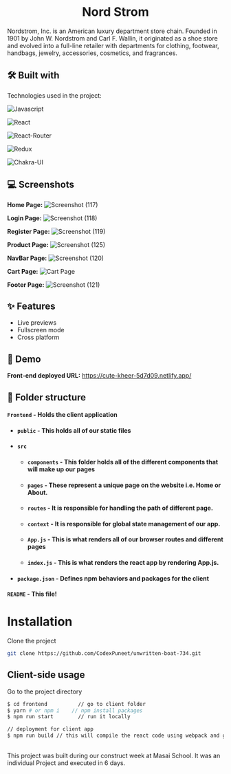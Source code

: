 
<h1 align="center" id="title">Nord Strom</h1>
Nordstrom, Inc. is an American luxury department store chain. Founded in 1901 by John W. Nordstrom and Carl F. Wallin, it originated as a shoe store and evolved into a full-line retailer with departments for clothing, footwear, handbags, jewelry, accessories, cosmetics, and fragrances.


## 🛠 Built with 

Technologies used in the project:

![Javascript](https://img.shields.io/badge/JavaScript-323330?style=for-the-badge&amp;logo=javascript&amp;logoColor=F7DF1E)

![React](https://img.shields.io/badge/React-20232A?style=for-the-badge&amp;logo=react&amp;logoColor=61DAFB)

![React-Router](https://img.shields.io/badge/React_Router-CA4245?style=for-the-badge&amp;logo=react-router&amp;logoColor=white)

![Redux](https://img.shields.io/badge/Redux-593D88?style=for-the-badge&amp;logo=redux&amp;logoColor=white)

![Chakra-UI](https://img.shields.io/badge/Chakra--UI-319795?style=for-the-badge&amp;logo=chakra-ui&amp;logoColor=white)



## 💻 Screenshots

**Home Page:**
![Screenshot (117)](https://user-images.githubusercontent.com/103636380/221244546-4a7c81d9-cb7b-4865-98da-36d6c3b46398.png)


**Login Page:**
![Screenshot (118)](https://user-images.githubusercontent.com/103636380/221244834-619ccaaa-7c56-4b0f-9215-0aada91de196.png)

**Register Page:**
![Screenshot (119)](https://user-images.githubusercontent.com/103636380/221245330-7f889059-6d38-4d76-be2c-a40e69303772.png)


**Product Page:**
![Screenshot (125)](https://user-images.githubusercontent.com/103636380/221245862-d70a9ec4-1280-439f-8caf-8fcbe3cc77f5.png)


**NavBar Page:**
![Screenshot (120)](https://user-images.githubusercontent.com/103636380/221246021-bc1d7d06-5b20-43f6-89ac-5e5fd6961e35.png)


**Cart Page:**
![Cart Page](https://user-images.githubusercontent.com/49484642/214049471-3c26b539-e904-408c-8e3b-f6bb6dbc5a15.png)

**Footer Page:**
![Screenshot (121)](https://user-images.githubusercontent.com/103636380/221245667-677caa76-2878-4ef4-90b4-fe2b47846fe0.png)



## ✨ Features 

- Live previews
- Fullscreen mode
- Cross platform


## 🚀 Demo

**Front-end deployed URL:**
https://cute-kheer-5d7d09.netlify.app/



##  📁 Folder structure
#### `Frontend` - Holds the client application
- #### `public` - This holds all of our static files
- #### `src`
    
    - #### `components` - This folder holds all of the different components that will make up our pages
    - #### `pages` - These represent a unique page on the website i.e. Home or About. 
    - #### `routes` - It is responsible for handling the path of different page.
    - #### `context` - It is responsible for global state management of our app.
    - #### `App.js` - This is what renders all of our browser routes and different pages
    - #### `index.js` - This is what renders the react app by rendering App.js.
- #### `package.json` - Defines npm behaviors and packages for the client

#### `README` - This file!
# Installation

Clone the project
```bash
git clone https://github.com/CodexPuneet/unwritten-boat-734.git
```
## Client-side usage

Go to the project directory

```bash
$ cd frontend          // go to client folder
$ yarn # or npm i    // npm install packages
$ npm run start        // run it locally

// deployment for client app
$ npm run build // this will compile the react code using webpack and generate a folder called docs in the root level
```

##
This project was built during our construct week at Masai School. It was an individual Project and executed in 6 days.
       

